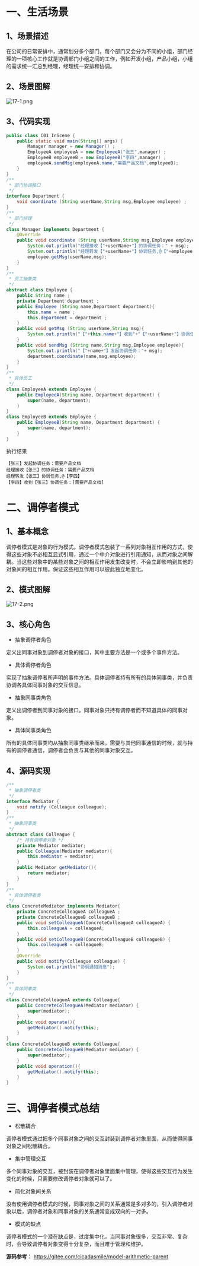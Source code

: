 # 一、生活场景

## 1、场景描述

在公司的日常安排中，通常划分多个部门，每个部门又会分为不同的小组，部门经理的一项核心工作就是协调部门小组之间的工作，例如开发小组，产品小组，小组的需求统一汇总到经理，经理统一安排和协调。

## 2、场景图解

![](https://images.gitee.com/uploads/images/2022/0220/225846_8e4b52f5_5064118.png "17-1.png")

## 3、代码实现

```java
public class C01_InScene {
    public static void main(String[] args) {
        Manager manager = new Manager() ;
        EmployeeA employeeA = new EmployeeA("张三",manager) ;
        EmployeeB employeeB = new EmployeeB("李四",manager) ;
        employeeA.sendMsg(employeeA.name,"需要产品文档",employeeB);
    }
}
/**
 * 部门协调接口
 */
interface Department {
    void coordinate (String userName,String msg,Employee employee) ;
}
/**
 * 部门经理
 */
class Manager implements Department {
    @Override
    public void coordinate (String userName,String msg,Employee employee) {
        System.out.println("经理接收【"+userName+"】的协调任务：" + msg);
        System.out.println("经理转发【"+userName+"】协调任务,@【"+employee.name+"】");
        employee.getMsg(userName,msg);
    }
}
/**
 * 员工抽象类
 */
abstract class Employee {
    public String name ;
    private Department department ;
    public Employee (String name,Department department){
        this.name = name ;
        this.department = department ;
    }
    public void getMsg (String userName,String msg){
        System.out.println("【"+this.name+"】收到"+"【"+userName+"】协调任务：["+msg+"]");
    }
    public void sendMsg (String name,String msg,Employee employee){
        System.out.println("【"+name+"】发起协调任务："+ msg);
        department.coordinate(name,msg,employee);
    }
}
/**
 * 具体员工
 */
class EmployeeA extends Employee {
    public EmployeeA(String name, Department department) {
        super(name, department);
    }
}
class EmployeeB extends Employee {
    public EmployeeB(String name, Department department) {
        super(name, department);
    }
}
```

执行结果

```
【张三】发起协调任务：需要产品文档
经理接收【张三】的协调任务：需要产品文档
经理转发【张三】协调任务,@【李四】
【李四】收到【张三】协调任务：[需要产品文档]
```

# 二、调停者模式

## 1、基本概念

调停者模式是对象的行为模式。调停者模式包装了一系列对象相互作用的方式，使得这些对象不必相互显式引用，通过一个中介对象进行引用通知，从而对象之间解耦。当这些对象中的某些对象之间的相互作用发生改变时，不会立即影响到其他的对象间的相互作用。保证这些相互作用可以彼此独立地变化。

## 2、模式图解

![](https://images.gitee.com/uploads/images/2022/0220/225910_60cb1cfd_5064118.png "17-2.png")

## 3、核心角色

- 抽象调停者角色

定义出同事对象到调停者对象的接口，其中主要方法是一个或多个事件方法。

- 具体调停者角色

实现了抽象调停者所声明的事件方法。具体调停者持有所有的具体同事类，并负责协调各具体同事对象的交互信息。

- 抽象同事类角色

定义出调停者到同事对象的接口。同事对象只持有调停者而不知道具体的同事对象。

- 具体同事类角色

所有的具体同事类均从抽象同事类继承而来，需要与其他同事通信的时候，就与持有的调停者通信，调停者会负责与其他的同事对象交互。

## 4、源码实现

```java
/**
 * 抽象调停者类
 */
interface Mediator {
    void notify (Colleague colleague);
}
/**
 * 抽象同事类
 */
abstract class Colleague {
    /* 持有调停者对象 */
    private Mediator mediator;
    public Colleague(Mediator mediator){
        this.mediator = mediator;
    }
    public Mediator getMediator(){
        return mediator;
    }
}
/**
 * 具体调停者类
 */
class ConcreteMediator implements Mediator{
    private ConcreteColleagueA colleagueA ;
    private ConcreteColleagueB colleagueB ;
    public void setColleagueA(ConcreteColleagueA colleagueA) {
        this.colleagueA = colleagueA;
    }
    public void setColleagueB(ConcreteColleagueB colleagueB) {
        this.colleagueB = colleagueB;
    }
    @Override
    public void notify(Colleague colleague) {
        System.out.println("协调通知消息");
    }
}
/**
 * 具体同事类
 */
class ConcreteColleagueA extends Colleague{
    public ConcreteColleagueA(Mediator mediator) {
        super(mediator);
    }
    public void operate(){
        getMediator().notify(this);
    }
}
class ConcreteColleagueB extends Colleague{
    public ConcreteColleagueB(Mediator mediator) {
        super(mediator);
    }
    public void operation(){
        getMediator().notify(this);
    }
}
```

# 三、调停者模式总结

- 松散耦合

调停者模式通过把多个同事对象之间的交互封装到调停者对象里面，从而使得同事对象之间松散耦合。

- 集中管理交互

多个同事对象的交互，被封装在调停者对象里面集中管理，使得这些交互行为发生变化的时候，只需要修改调停者对象就可以了。

- 简化对象间关系

没有使用调停者模式的时候，同事对象之间的关系通常是多对多的，引入调停者对象以后，调停者对象和同事对象的关系通常变成双向的一对多。

- 模式的缺点

调停者模式的一个潜在缺点是，过度集中化，当同事对象很多，交互非常、复杂时，会导致调停者对象变得十分复杂，而且难于管理和维护。

**源码参考：** https://gitee.com/cicadasmile/model-arithmetic-parent